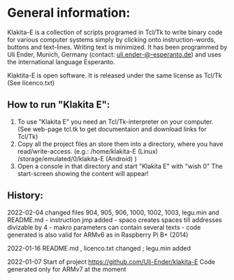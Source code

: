 General information:
====================
Klakita-E is a collection of scripts programed in Tcl/Tk to write binary code for various computer systems simply by clicking onto instruction-words, buttons and text-lines. Writing text is minimized.
It has been programmed by Uli Ender, Munich, Germany (contact: uli.ender-@-esperanto.de) 
and uses the international language Esperanto.

Klaktita-E is open software. It is released under the same license as Tcl/Tk (See licenco.txt)


How to run "Klakita E":
-----------------------
1) To use "Klakita E" you need an Tcl/Tk-interpreter on your computer. 
   (See web-page tcl.tk to get documentaion and download links for Tcl/Tk)
2) Copy all the project files an store them into a directory, where you have read/write-access.
   (e.g.:  /home/klakita-E (Linux) /storage/emulated/0/klakita-E (Android) )
3) Open a console in that directory and start "Klakita E" with  "wish 0"
   The start-screen showing the content will appear!


History:
--------
2022-02-04      changed files 904, 905, 906, 1000, 1002, 1003, legu.min and README.md
              - instruction jmp added
              - spaco creates spaces till addresses divizable by 4
              - makro parameters can contain several texts
              - code generated is also valid for ARMv6 as in Raspberry Pi B+ (2014)
              
2022-01-16      README.md , licenco.txt changed ;  legu.min added

2022-01-07	Start of project https://github.com/Uli-Ender/klakita-E
                Code generated only for ARMv7 at the moment
                
